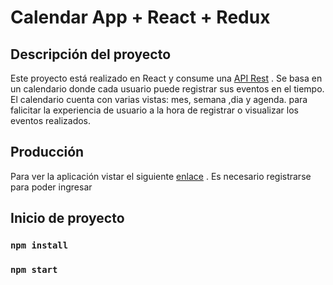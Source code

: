 # Calendar App + React + Redux

## Descripción del proyecto

Este proyecto está realizado en React y consume una [API Rest](https://github.com/JorgeIturrieta/calendar-backend) . Se basa en un calendario donde cada usuario puede registrar sus eventos en el tiempo. \
El calendario cuenta con varias vistas: mes, semana ,dia y agenda. para falicitar la experiencia de usuario a la hora de registrar o visualizar los eventos realizados.

## Producción

Para ver la aplicación vistar el siguiente [enlace](https://mern-calendar-backend-udemy.herokuapp.com/) . Es necesario registrarse para poder ingresar

## Inicio de proyecto

### `npm install`

### `npm start`
